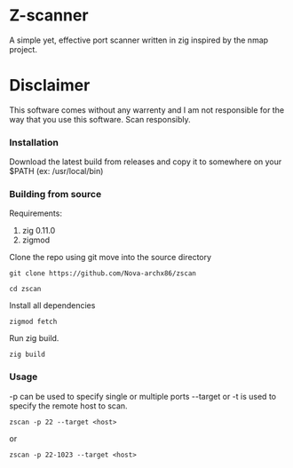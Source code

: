 # Z-scanner
A simple yet, effective port scanner written in zig inspired by the nmap project.

# Disclaimer
This software comes without any warrenty and I am not responsible
for the way that you use this software. Scan responsibly. 

### Installation
Download the latest build from releases and copy it to somewhere on your $PATH  (ex: /usr/local/bin)

### Building from source

Requirements:
1. zig 0.11.0
2. zigmod

Clone the repo using git move into the source directory
~~~    
git clone https://github.com/Nova-archx86/zscan
    
cd zscan
~~~
Install all dependencies
~~~
zigmod fetch
~~~
Run zig build.
~~~    
zig build
~~~

### Usage
-p can be used to specify single or multiple ports 
--target or -t is used to specify the remote host to scan.
~~~
zscan -p 22 --target <host>
~~~
or 
~~~    
zscan -p 22-1023 --target <host>
~~~
